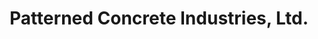 ---
title: "Patterned Concrete Industries, Ltd."
url: /toronto/patterned-concrete-industries-ltd/
shop: shop
---